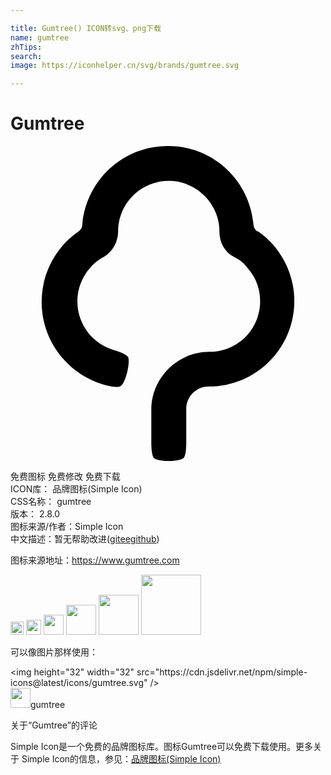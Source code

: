 ```yaml
---

title: Gumtree() ICON转svg、png下载
name: gumtree
zhTips: 
search: 
image: https://iconhelper.cn/svg/brands/gumtree.svg

---
```


# Gumtree  <small style="font-size: 60%;font-weight: 100"></small>

<div id="svg" class="svg-wrap">
<svg role="img" viewBox="0 0 24 24" xmlns="http://www.w3.org/2000/svg"><title>Gumtree icon</title><path d="M18.829 6.52c-.189-.127-.315-.315-.315-.57C18.198 2.596 15.412 0 11.994 0s-6.203 2.594-6.52 5.949c0 .255-.126.442-.314.57-1.711 1.202-2.785 3.165-2.785 5.378 0 3.038 2.087 5.573 4.872 6.331.507.127.95.189 1.14.061.379-.188.76-1.832.57-2.213-.128-.189-.57-.379-1.014-.506-1.646-.443-2.848-1.961-2.848-3.732 0-1.015.379-1.9 1.014-2.6.252-.315.63-.567.948-.757.696-.38 1.14-1.142 1.14-1.964 0-.45.063-.826.189-1.201.506-1.532 1.961-2.659 3.67-2.659 1.711 0 3.166 1.127 3.672 2.659.126.375.189.751.189 1.201 0 .812.381 1.578 1.142 1.953.379.18.694.436.946.752.634.69 1.014 1.576 1.014 2.598 0 2.148-1.709 3.861-3.86 3.861-2.468 0-4.431 2.013-4.431 4.416v2.523c0 .496.064 1.006.19 1.142.315.316 1.962.316 2.278 0 .136-.136.195-.631.195-1.142v-2.583c0-.946.766-1.713 1.713-1.713 3.605 0 6.52-2.915 6.52-6.52 0-2.163-1.066-4.116-2.78-5.317l-.015.033z"/></svg>
</div>
<detail full-name='gumtree'></detail>

<div class="detail-page">
<p>
<span><span class="badge-success badge">免费图标</span> <span class="badge-success badge">免费修改</span>  <span class="badge-success badge">免费下载</span> </span>
<br/>
<span>
ICON库：
<span class="badge-secondary badge">品牌图标(Simple Icon)</span> 
</span>
<br/>
<span>
CSS名称：
<span class="badge-secondary badge">gumtree</span> 
</span>

<br/>
<span>
版本：
<span class="badge-secondary badge">2.8.0</span> 
</span>
<br/>
<span>图标来源/作者：<span class="badge-light badge">Simple Icon</span></span> 
<br/>
<span class="zh-detail">中文描述：暂无<span class="help-link"><span>帮助改进</span>(<a href="https://gitee.com/liuwave/icon-helper/edit/master/json/brands/gumtree.json" target="_blank" rel="noopener noreferrer">gitee</a><a href="https://github.com/liuwave/icon-helper/edit/master/json/brands/gumtree.json" target="_blank" rel="noopener noreferrer">github</a></span>)</span><br/>
</p>
</div><div class="description description alert alert-light"><p>图标来源地址：<a href="https://www.gumtree.com" target="_blank" rel="noopener noreferrer">https://www.gumtree.com</a></p></div>
<div class="alert alert-dark">
<img height="21" width="21" src="https://cdn.jsdelivr.net/npm/simple-icons@latest/icons/gumtree.svg" />
<img height="24" width="24" src="https://cdn.jsdelivr.net/npm/simple-icons@latest/icons/gumtree.svg" />
<img height="32" width="32" src="https://cdn.jsdelivr.net/npm/simple-icons@latest/icons/gumtree.svg" />
<img height="48" width="48" src="https://cdn.jsdelivr.net/npm/simple-icons@latest/icons/gumtree.svg" />
<img height="64" width="64" src="https://cdn.jsdelivr.net/npm/simple-icons@latest/icons/gumtree.svg" />
<img height="96" width="96" src="https://cdn.jsdelivr.net/npm/simple-icons@latest/icons/gumtree.svg" />

</div>
<div>
  <p>可以像图片那样使用：    
  </p>
  <div class="alert alert-primary" style="font-size: 14px">
    &lt;img height="32" width="32" src="https://cdn.jsdelivr.net/npm/simple-icons@latest/icons/gumtree.svg" /&gt;
    <copy-btn content='<img height="32" width="32" src="https://cdn.jsdelivr.net/npm/simple-icons@latest/icons/gumtree.svg" />'></copy-btn>
  </div>
  <div class="alert alert-secondary">
    <img height="32" width="32" src="https://cdn.jsdelivr.net/npm/simple-icons@latest/icons/gumtree.svg" />gumtree
    <copy-btn content="gumtree" btn-title="复制图标名称"></copy-btn>
  </div>
</div>

<Vssue title="关于“Gumtree”的评论" >关于“Gumtree”的评论</Vssue>


<div><p>Simple Icon是一个免费的品牌图标库。图标Gumtree可以免费下载使用。更多关于  Simple Icon的信息，参见：<a target="_blank" href="https://iconhelper.cn/brands.html">品牌图标(Simple Icon)</a>
</p></div>
